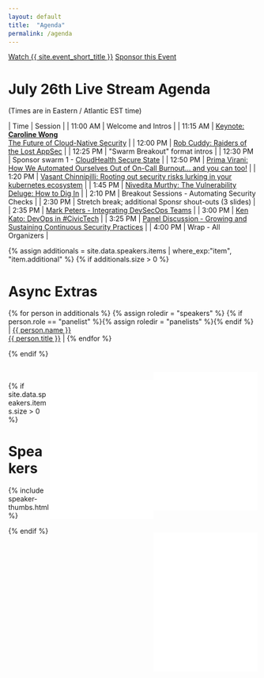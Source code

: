 ```yaml
---
layout: default
title:  "Agenda"
permalink: /agenda
---
```


<div class="flexbox">
  <a class="flexbox-button" href="{{ site.registration.relative_path }}">Watch {{ site.event_short_title }}</a>
  <a class="flexbox-button" href="/sponsor">Sponsor this Event</a>
</div>

# July 26th Live Stream Agenda
(Times are in Eastern / Atlantic EST time)

<style type="text/css">
tr td:first-of-type { white-space: nowrap; }
</style>

<div class="flexbox">

<div markdown="1" style="flex:1;align-self:flex-start;">

| Time | Session |
| 11:00 AM | Welcome and Intros |
| 11:15 AM | [Keynote: **Caroline Wong**<br />The Future of Cloud-Native Security](/speakers/caroline-wong)  |
| 12:00 PM | [Rob Cuddy: Raiders of the Lost AppSec](/speakers/rob-cuddy) |
| 12:25 PM | "Swarm Breakout" format intros |
| 12:30 PM | Sponsor swarm 1 - [CloudHealth Secure State](/sponsors/secure-state)   |
| 12:50 PM | [Prima Virani: How We Automated Ourselves Out of On-Call Burnout… and you can too!](/speakers/prima-virani) |
| 1:20 PM | [Vasant Chinnipilli: Rooting out security risks lurking in your kubernetes ecosystem](/speakers/vasant-chinnipilli) |
| 1:45 PM | [Nivedita Murthy: The Vulnerability Deluge: How to Dig In](/speakers/nivedita-murthy) |
| 2:10 PM | Breakout Sessions - Automating Security Checks |
| 2:30 PM | Stretch break; additional Sponsr shout-outs (3 slides) |
| 2:35 PM | [Mark Peters - Integrating DevSecOps Teams](/speakers/mark-peters) |
| 3:00 PM | [Ken Kato: DevOps in #CivicTech](/speakers/ken-kato) |
| 3:25 PM | [Panel Discussion - Growing and Sustaining Continuous Security Practices](/panel) |
| 4:00 PM | Wrap - All Organizers |

{% assign additionals = site.data.speakers.items | where_exp:"item", "item.additional" %}
{% if additionals.size > 0 %}

# Async Extras

<div class="flexbox" markdown=1>

  {% for person in additionals %}
    {% assign roledir = "speakers" %}
    {% if person.role == "panelist" %}{% assign roledir = "panelists" %}{% endif %}
| <a href="/{{ roledir }}/{{ person.id }}">{{ person.name }}<br />{{ person.title }}</a> |
  {% endfor %}
</div>
<div style="clear:both;width:100%;"></div>
{% endif %}


</div>

<div markdown="1" style="align-self:flex-start;">
  <img src="/assets/images/duck-dev.png" align="right" style="height:20em;margin-top:2em;" />
  <br />
  <img src="/assets/images/duck-ops.png" align="right" style="height:20em;margin-top:2em;" />
  <br />
  <img src="/assets/images/duck-sec.png" align="right" style="height:20em;margin-top:2em;" />
</div>

</div>

{% if site.data.speakers.items.size > 0 %}

# Speakers

{% include speaker-thumbs.html %}

{% endif %}
